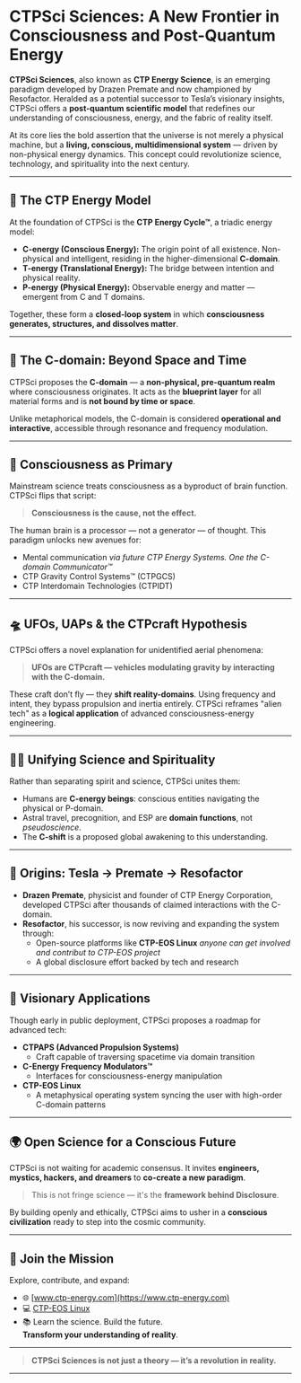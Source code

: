 # CTPSci Sciences: A New Frontier in Consciousness and Post-Quantum Energy

**CTPSci Sciences**, also known as **CTP Energy Science**, is an emerging paradigm developed by Drazen Premate and now championed by Resofactor. Heralded as a potential successor to Tesla’s visionary insights, CTPSci offers a **post-quantum scientific model** that redefines our understanding of consciousness, energy, and the fabric of reality itself.

At its core lies the bold assertion that the universe is not merely a physical machine, but a **living, conscious, multidimensional system** — driven by non-physical energy dynamics. This concept could revolutionize science, technology, and spirituality into the next century.

---

## 🔷 The CTP Energy Model

At the foundation of CTPSci is the **CTP Energy Cycle™**, a triadic energy model:

- **C-energy (Conscious Energy):** The origin point of all existence. Non-physical and intelligent, residing in the higher-dimensional **C-domain**.
- **T-energy (Translational Energy):** The bridge between intention and physical reality.
- **P-energy (Physical Energy):** Observable energy and matter — emergent from C and T domains.

Together, these form a **closed-loop system** in which **consciousness generates, structures, and dissolves matter**.

---

## 🌌 The C-domain: Beyond Space and Time

CTPSci proposes the **C-domain** — a **non-physical, pre-quantum realm** where consciousness originates. It acts as the **blueprint layer** for all material forms and is **not bound by time or space**.

Unlike metaphorical models, the C-domain is considered **operational and interactive**, accessible through resonance and frequency modulation.

---

## 🧠 Consciousness as Primary

Mainstream science treats consciousness as a byproduct of brain function. CTPSci flips that script:

> **Consciousness is the cause, not the effect.**

The human brain is a processor — not a generator — of thought. This paradigm unlocks new avenues for:

- Mental communication *via future CTP Energy Systems. One the C-domain Communicator™*
- CTP Gravity Control Systems™ (CTPGCS)
- CTP Interdomain Technologies (CTPIDT)

---

## 🛸 UFOs, UAPs & the CTPcraft Hypothesis

CTPSci offers a novel explanation for unidentified aerial phenomena:

> **UFOs are CTPcraft — vehicles modulating gravity by interacting with the C-domain.**

These craft don’t fly — they **shift reality-domains**. Using frequency and intent, they bypass propulsion and inertia entirely. CTPSci reframes "alien tech" as a **logical application** of advanced consciousness-energy engineering.

---

## 🧘‍♀️ Unifying Science and Spirituality

Rather than separating spirit and science, CTPSci unites them:

- Humans are **C-energy beings**: conscious entities navigating the physical or P-domain.
- Astral travel, precognition, and ESP are **domain functions**, not *pseudoscience*.
- The **C-shift** is a proposed global awakening to this understanding.

---

## 📜 Origins: Tesla → Premate → Resofactor

- **Drazen Premate**, physicist and founder of CTP Energy Corporation, developed CTPSci after thousands of claimed interactions with the C-domain.
- **Resofactor**, his successor, is now reviving and expanding the system through:
  - Open-source platforms like **CTP-EOS Linux** *anyone can get involved and contribut to CTP-EOS project*
  - A global disclosure effort backed by tech and research

---

## 🚀 Visionary Applications

Though early in public deployment, CTPSci proposes a roadmap for advanced tech:

- **CTPAPS (Advanced Propulsion Systems)**  
  - Craft capable of traversing spacetime via domain transition
- **C-Energy Frequency Modulators™**  
  - Interfaces for consciousness-energy manipulation
- **CTP-EOS Linux**  
  - A metaphysical operating system syncing the user with high-order C-domain patterns

---

## 🌍 Open Science for a Conscious Future

CTPSci is not waiting for academic consensus. It invites **engineers, mystics, hackers, and dreamers** to **co-create a new paradigm**.

> This is not fringe science — it's the **framework behind Disclosure**.

By building openly and ethically, CTPSci aims to usher in a **conscious civilization** ready to step into the cosmic community.

---

## 📣 Join the Mission

Explore, contribute, and expand:

- 🌐 [www.ctp-energy.com](https://www.ctp-energy.com)
- 💻 [CTP-EOS Linux](https://github.com/ctp-eos)
- 📚 Learn the science. Build the future.  
  **Transform your understanding of reality**.

---

> **CTPSci Sciences is not just a theory — it’s a revolution in reality.**

---
